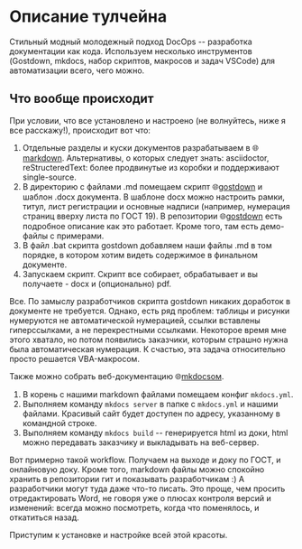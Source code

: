 # Описание тулчейна

Стильный модный молодежный подход DocOps -- разработка документации как кода. 
Используем несколько инструментов (Gostdown, mkdocs, набор скриптов, макросов и задач VSCode) для автоматизации всего, чего можно.

## Что вообще происходит

При условии, что все установлено и настроено (не волнуйтесь, ниже я все расскажу!), происходит вот что:

1. Отдельные разделы и куски документов разрабатываем в 🌐[markdown](https://www.markdownguide.org/basic-syntax/). Альтернативы, о которых следует знать: asciidoctor, reStructeredText: более продвинутые из коробки и поддерживают single-source. 
2. В директорию с файлами .md помещаем скрипт 🌐[gostdown](https://gitlab.iaaras.ru/iaaras/gostdown) и шаблон .docx документа. В шаблоне docx можно настроить рамки, титул, лист регистрации и основные надписи (например, нумерация страниц вверху листа по ГОСТ 19). В репозитории 🌐[gostdown](https://gitlab.iaaras.ru/iaaras/gostdown) есть подробное описание как это работает. Кроме того, там есть демо-файлы с примерами.
3. В файл .bat скрипта gostdown добавляем наши файлы .md в том порядке, в котором хотим видеть содержимое в финальном документе.
4. Запускаем скрипт. Скрипт все собирает, обрабатывает и вы получаете - docx и (опционально) pdf.

Все. По замыслу разработчиков скрипта gostdown никаких доработок в документе не требуется. Однако, есть ряд проблем: таблицы и рисунки нумеруются не автоматической нумерацией, ссылки вставлены гиперссылками, а не перекрестными ссылками. Некоторое время мне этого хватало, но потом появились заказчики, которым страшно нужна была автоматическая нумерация. К счастью, эта задача относительно просто решается VBA-макросом.

Также можно собрать веб-документацию 🌐[mkdocsом](https://squidfunk.github.io/mkdocs-material/getting-started/). 

1. В корень с нашими markdown файлами помещаем конфиг `mkdocs.yml`. 
2. Выполняем команду `mkdocs server` в папке с `mkdocs.yml` и нашими файлами. Красивый сайт будет доступен по адресу, указанному в командной строке.
3. Выполняем команду `mkdocs build` -- генерируется html из доки, html можно передавать заказчику и выкладывать на веб-сервер.

Вот примерно такой workflow. Получаем на выходе и доку по ГОСТ, и онлайновую доку. Кроме того, markdown файлы можно спокойно хранить в репозитории гит и показывать разработчикам :) А разработчики могут туда даже что-то писать. Это проще, чем просить отредактировать Word, не говоря уже о плюсах контроля версий и изменений: всегда можно посмотреть, когда что поменялось, и откатиться назад.

Приступим к установке и настройке всей этой красоты.
